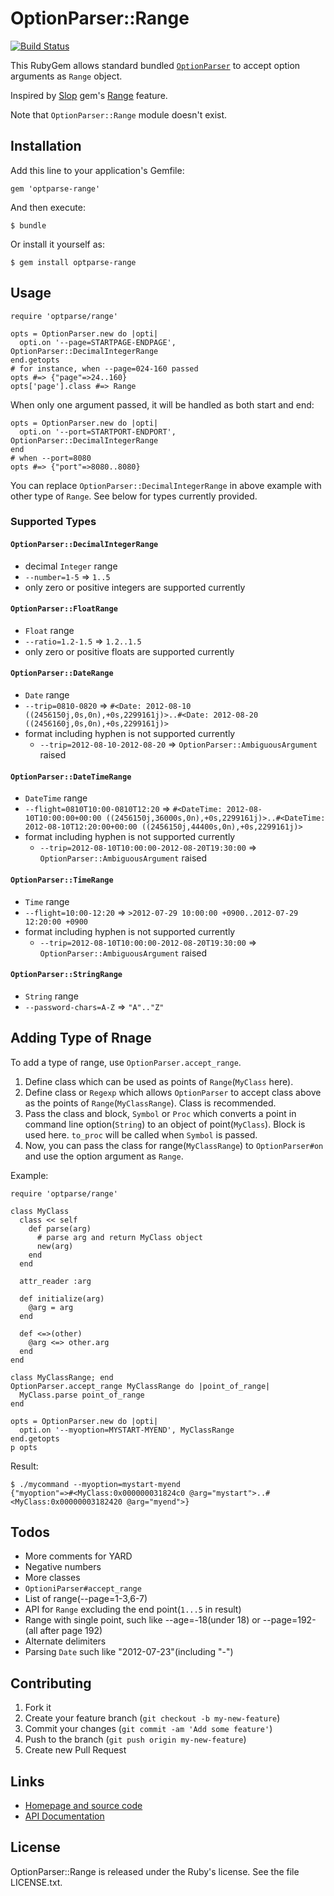 OptionParser::Range
===================

[![Build Status](https://secure.travis-ci.org/KitaitiMakoto/optparse-range.png?branch=master)](http://travis-ci.org/KitaitiMakoto/optparse-range)

This RubyGem allows standard bundled [`OptionParser`][optparse] to accept option arguments as `Range` object.

Inspired by [Slop][slop] gem's [Range][sloprange] feature.

Note that `OptionParser::Range` module doesn't exist.

Installation
------------

Add this line to your application's Gemfile:

    gem 'optparse-range'

And then execute:

    $ bundle

Or install it yourself as:

    $ gem install optparse-range

Usage
-----

    require 'optparse/range'
    
    opts = OptionParser.new do |opti|
      opti.on '--page=STARTPAGE-ENDPAGE', OptionParser::DecimalIntegerRange
    end.getopts
    # for instance, when --page=024-160 passed
    opts #=> {"page"=>24..160}
    opts['page'].class #=> Range

When only one argument passed, it will be handled as both start and end:

    opts = OptionParser.new do |opti|
      opti.on '--port=STARTPORT-ENDPORT', OptionParser::DecimalIntegerRange
    end
    # when --port=8080
    opts #=> {"port"=>8080..8080}

You can replace `OptionParser::DecimalIntegerRange` in above example with other type of `Range`.
See below for types currently provided.

### Supported Types ###

#### `OptionParser::DecimalIntegerRange` ####

* decimal `Integer` range
* `--number=1-5` => `1..5`
*  only zero or positive integers are supported currently

#### `OptionParser::FloatRange` ####

* `Float` range
* `--ratio=1.2-1.5` => `1.2..1.5`
* only zero or positive floats are supported currently

#### `OptionParser::DateRange` ####
* `Date` range
* `--trip=0810-0820` => `#<Date: 2012-08-10 ((2456150j,0s,0n),+0s,2299161j)>..#<Date: 2012-08-20 ((2456160j,0s,0n),+0s,2299161j)>`
* format including hyphen is not supported currently
  * `--trip=2012-08-10-2012-08-20` => `OptionParser::AmbiguousArgument` raised

#### `OptionParser::DateTimeRange` ####

* `DateTime` range
* `--flight=0810T10:00-0810T12:20` => `#<DateTime: 2012-08-10T10:00:00+00:00 ((2456150j,36000s,0n),+0s,2299161j)>..#<DateTime: 2012-08-10T12:20:00+00:00 ((2456150j,44400s,0n),+0s,2299161j)>`
* format including hyphen is not supported currently
  * `--trip=2012-08-10T10:00:00-2012-08-20T19:30:00` => `OptionParser::AmbiguousArgument` raised

#### `OptionParser::TimeRange` ####

* `Time` range
* `--flight=10:00-12:20` => `>2012-07-29 10:00:00 +0900..2012-07-29 12:20:00 +0900`
* format including hyphen is not supported currently
  * `--trip=2012-08-10T10:00:00-2012-08-20T19:30:00` => `OptionParser::AmbiguousArgument` raised

#### `OptionParser::StringRange` ####

* `String` range
* `--password-chars=A-Z` => `"A".."Z"`

Adding Type of Rnage
--------------------

To add a type of range, use `OptionParser.accept_range`.

1. Define class which can be used as points of `Range`(`MyClass` here).
2. Define class or `Regexp` which allows `OptionParser` to accept class above
   as the points of `Range`(`MyClassRange`). Class is recommended.
3. Pass the class and block, `Symbol` or `Proc` which
   converts a point in command line option(`String`) to an object of point(`MyClass`).
   Block is used here. `to_proc` will be called when `Symbol` is passed.
4. Now, you can pass the class for range(`MyClassRange`) to `OptionParser#on`
   and use the option argument as `Range`.

Example:

    require 'optparse/range'
    
    class MyClass
      class << self
        def parse(arg)
          # parse arg and return MyClass object
          new(arg)
        end
      end
    
      attr_reader :arg
    
      def initialize(arg)
        @arg = arg
      end
    
      def <=>(other)
        @arg <=> other.arg
      end
    end
    
    class MyClassRange; end
    OptionParser.accept_range MyClassRange do |point_of_range|
      MyClass.parse point_of_range
    end
    
    opts = OptionParser.new do |opti|
      opti.on '--myoption=MYSTART-MYEND', MyClassRange
    end.getopts
    p opts

Result:

    $ ./mycommand --myoption=mystart-myend
    {"myoption"=>#<MyClass:0x000000031824c0 @arg="mystart">..#<MyClass:0x00000003182420 @arg="myend">}

Todos
-----

* More comments for YARD
* Negative numbers
* More classes
* `OptioniParser#accept_range`
* List of range(--page=1-3,6-7)
* API for `Range` excluding the end point(`1...5` in result)
* Range with single point, such like --age=-18(under 18) or --page=192-(all after page 192)
* Alternate delimiters
* Parsing `Date` such like "2012-07-23"(including "-")

Contributing
------------

1. Fork it
2. Create your feature branch (`git checkout -b my-new-feature`)
3. Commit your changes (`git commit -am 'Add some feature'`)
4. Push to the branch (`git push origin my-new-feature`)
5. Create new Pull Request

Links
-----

* [Homepage and source code][repo]
* [API Documentation][rubydoc]

[optparse]:  http://rubydoc.info/stdlib/optparse/frames
[slop]:      https://github.com/injekt/slop
[sloprange]: https://github.com/injekt/slop/wiki/Ranges
[repo]:      https://github.com/KitaitiMakoto/optparse-range
[rubydoc]:   http://rubydoc.info/gems/optparse-range/frames

License
-------

OptionParser::Range is released under the Ruby's license.
See the file LICENSE.txt.
